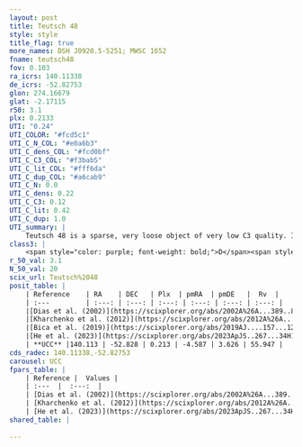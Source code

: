 ```yaml
---
layout: post
title: Teutsch 48
style: style
title_flag: true
more_names: DSH J0920.5-5251; MWSC 1652
fname: teutsch48
fov: 0.103
ra_icrs: 140.11338
de_icrs: -52.82753
glon: 274.16679
glat: -2.17115
r50: 3.1
plx: 0.2133
UTI: "0.24"
UTI_COLOR: "#fcd5c1"
UTI_C_N_COL: "#e0a6b3"
UTI_C_dens_COL: "#fcd0bf"
UTI_C_C3_COL: "#f3bab5"
UTI_C_lit_COL: "#fff6da"
UTI_C_dup_COL: "#a6cab9"
UTI_C_N: 0.0
UTI_C_dens: 0.22
UTI_C_C3: 0.12
UTI_C_lit: 0.42
UTI_C_dup: 1.0
UTI_summary: |
    Teutsch 48 is a sparse, very loose object of very low C3 quality. It is poorly studied in the literature.<br><br><span style="color: #99180f; font-weight: bold;">Warning: </span>contains less than 25 stars with <i>P>0.5</i> estimated.
class3: |
    <span style="color: purple; font-weight: bold;">D</span><span style="color: red; font-weight: bold;">C</span>
r_50_val: 3.1
N_50_val: 20
scix_url: Teutsch%2048
posit_table: |
    | Reference    | RA    | DEC   | Plx  | pmRA  | pmDE   |  Rv  |
    | :---         | :---: | :---: | :---: | :---: | :---: | :---: |
    |[Dias et al. (2002)](https://scixplorer.org/abs/2002A%26A...389..871D) | 140.129 | -52.84 | -- | -0.74 | 6.32 | -- |
    |[Kharchenko et al. (2012)](https://scixplorer.org/abs/2012A%26A...543A.156K) | 140.137 | -52.827 | -- | -7.97 | 0.95 | -- |
    |[Bica et al. (2019)](https://scixplorer.org/abs/2019AJ....157...12B) | 140.13 | -52.856 | -- | -- | -- | -- |
    |[He et al. (2023)](https://scixplorer.org/abs/2023ApJS..267...34H) | 140.134 | -52.854 | 0.14 | -4.144 | 3.739 | -- |
    | **UCC** |140.113 | -52.828 | 0.213 | -4.587 | 3.626 | 55.947 | 
cds_radec: 140.11338,-52.82753
carousel: UCC
fpars_table: |
    | Reference |  Values |
    | :---  |  :---:  |
    | [Dias et al. (2002)](https://scixplorer.org/abs/2002A%26A...389..871D) | `E(B-V)=1.06, Dist=7900.0, Age=8.7` |
    | [Kharchenko et al. (2012)](https://scixplorer.org/abs/2012A%26A...543A.156K) | `e_bv=1.041, distance=6501, log_age=8.975` |
    | [He et al. (2023)](https://scixplorer.org/abs/2023ApJS..267...34H) | `A0=3.15, m-M=13.85, logA=9.0` |
shared_table: |
    
---
```

